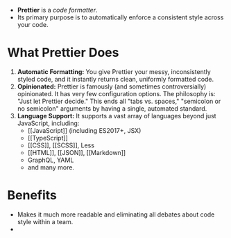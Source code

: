 - **Prettier** is a *code formatter*.
- Its primary purpose is to automatically enforce a consistent style across your code.
# What Prettier Does
1. **Automatic Formatting:** You give Prettier your messy, inconsistently styled code, and it instantly returns clean, uniformly formatted code.
2. **Opinionated:** Prettier is famously (and sometimes controversially) opinionated. It has very few configuration options. The philosophy is: "Just let Prettier decide." This ends all "tabs vs. spaces," "semicolon or no semicolon" arguments by having a single, automated standard.
3. **Language Support:** It supports a vast array of languages beyond just JavaScript, including:
    - [[JavaScript]] (including ES2017+, JSX)
    - [[TypeScript]]
    - [[CSS]], [[SCSS]], Less
    - [[HTML]], [[JSON]], [[Markdown]]
    - GraphQL, YAML
    - and many more.
# Benefits
- Makes it much more readable and eliminating all debates about code style within a team.
- 